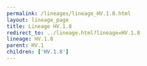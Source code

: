 ```yaml
---
permalink: /lineages/lineage_HV.1.8.html
layout: lineage_page
title: Lineage HV.1.8
redirect_to: ../lineage.html?lineage=HV.1.8
lineage: HV.1.8
parent: HV.1
children: ['HV.1.8']
---
```

